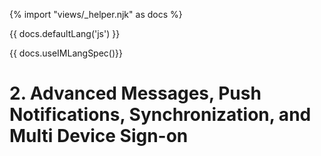 {% import "views/_helper.njk" as docs %}

{{ docs.defaultLang('js') }}

{{ docs.useIMLangSpec()}}

# 2. Advanced Messages, Push Notifications, Synchronization, and Multi Device Sign-on

